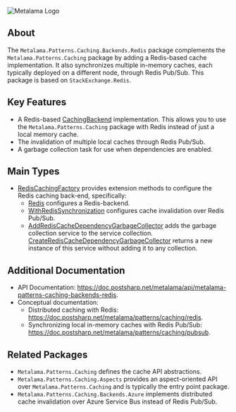 ![Metalama Logo](https://raw.githubusercontent.com/postsharp/Metalama/master/images/metalama-by-postsharp.svg)

## About

The `Metalama.Patterns.Caching.Backends.Redis` package complements the `Metalama.Patterns.Caching` package by adding a Redis-based cache implementation. It also synchronizes multiple in-memory caches, each typically deployed on a different node, through Redis Pub/Sub. This package is based on `StackExchange.Redis`.

## Key Features

* A Redis-based [CachingBackend](https://doc.postsharp.net/metalama/api/metalama-patterns-caching-backends-cachingbackend) implementation. This allows you to use the `Metalama.Patterns.Caching` package with Redis instead of just a local memory cache.
* The invalidation of multiple local caches through Redis Pub/Sub.
* A garbage collection task for use when dependencies are enabled.

## Main Types

* [RedisCachingFactory](https://doc.postsharp.net/metalama/api/metalama-patterns-caching-backends-redis-rediscachingfactory) provides extension methods to configure the Redis caching back-end, specifically:
    * [Redis](https://doc.postsharp.net/metalama/api/metalama-patterns-caching-backends-redis-rediscachingfactory-redis) configures a Redis-backend.
    * [WithRedisSynchronization](https://doc.postsharp.net/metalama/api/metalama-patterns-caching-backends-redis-rediscachingfactory-withredissynchronization) configures cache invalidation over Redis Pub/Sub.
    * [AddRedisCacheDependencyGarbageCollector](https://doc.postsharp.net/metalama/api/metalama-patterns-caching-backends-redis-rediscachingfactory-addrediscachedependencygarbagecollector) adds the garbage collection service to the service collection. [CreateRedisCacheDependencyGarbageCollector](https://doc.postsharp.net/metalama/api/metalama-patterns-caching-backends-redis-rediscachingfactory-createrediscachedependencygarbagecollector) returns a new instance of this service without adding it to any collection.

## Additional Documentation

* API Documentation: https://doc.postsharp.net/metalama/api/metalama-patterns-caching-backends-redis.
* Conceptual documentation:
    * Distributed caching with Redis: https://doc.postsharp.net/metalama/patterns/caching/redis.
    * Synchronizing local in-memory caches with Redis Pub/Sub: https://doc.postsharp.net/metalama/patterns/caching/pubsub.

## Related Packages

* `Metalama.Patterns.Caching` defines the cache API abstractions.
* `Metalama.Patterns.Caching.Aspects` provides an aspect-oriented API over `Metalama.Patterns.Caching` and is typically the entry point package.
* `Metalama.Patterns.Caching.Backends.Azure` implements distributed cache invalidation over Azure Service Bus instead of Redis Pub/Sub.
